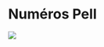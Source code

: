 # Numéros Pell

![](https://github.com/supportingami/sami-maths-club/blob/master/maths-club-pack/images/pell-numbers-1.png?raw=true)
